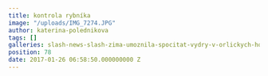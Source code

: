 ```yaml
---
title: kontrola rybníka
image: "/uploads/IMG_7274.JPG"
author: katerina-polednikova
tags: []
galleries: slash-news-slash-zima-umoznila-spocitat-vydry-v-orlickych-horach
position: 78
date: 2017-01-26 06:58:50.000000000 Z
---
```

